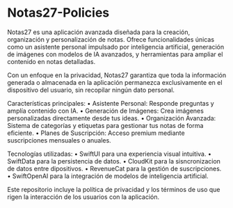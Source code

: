 # Notas27-Policies
Notas27 es una aplicación avanzada diseñada para la creación, organización y personalización de notas. Ofrece funcionalidades únicas como un asistente personal impulsado por inteligencia artificial, generación de imágenes con modelos de IA avanzados, y herramientas para ampliar el contenido en notas detalladas.

Con un enfoque en la privacidad, Notas27 garantiza que toda la información generada o almacenada en la aplicación permanezca exclusivamente en el dispositivo del usuario, sin recopilar ningún dato personal.

Características principales:
	•	Asistente Personal: Responde preguntas y amplía contenido con IA.
	•	Generación de Imágenes: Crea imágenes personalizadas directamente desde tus ideas.
	•	Organización Avanzada: Sistema de categorías y etiquetas para gestionar tus notas de forma eficiente.
	•	Planes de Suscripción: Acceso premium mediante suscripciones mensuales o anuales.

Tecnologías utilizadas:
	•	SwiftUI para una experiencia visual intuitiva.
        •	SwiftData para la persistencia de datos.
	•	CloudKit para la sisncronizacion de datos entre dipositivos.
	•	RevenueCat para la gestión de suscripciones.
	•	SwiftOpenAI para la integración de modelos de inteligencia artificial.

Este repositorio incluye la política de privacidad y los términos de uso que rigen la interacción de los usuarios con la aplicación.

